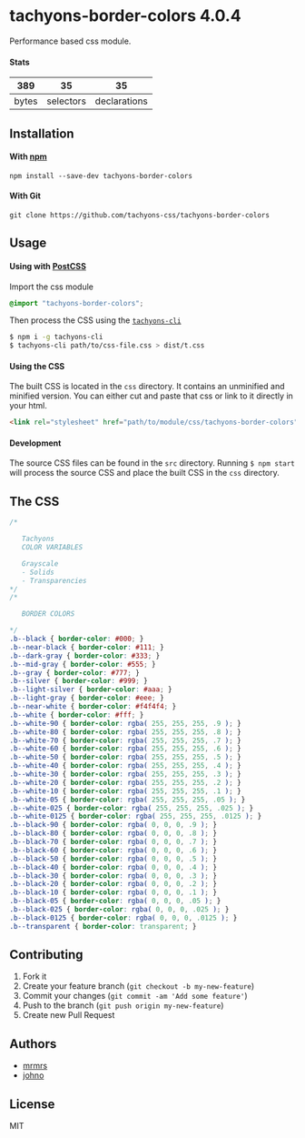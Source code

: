 # tachyons-border-colors 4.0.4

Performance based css module.

#### Stats

389 | 35 | 35
---|---|---
bytes | selectors | declarations

## Installation

#### With [npm](https://npmjs.com)

```
npm install --save-dev tachyons-border-colors
```

#### With Git

```
git clone https://github.com/tachyons-css/tachyons-border-colors
```

## Usage

#### Using with [PostCSS](https://github.com/postcss/postcss)

Import the css module

```css
@import "tachyons-border-colors";
```

Then process the CSS using the [`tachyons-cli`](https://github.com/tachyons-css/tachyons-cli)

```sh
$ npm i -g tachyons-cli
$ tachyons-cli path/to/css-file.css > dist/t.css
```

#### Using the CSS

The built CSS is located in the `css` directory. It contains an unminified and minified version.
You can either cut and paste that css or link to it directly in your html.

```html
<link rel="stylesheet" href="path/to/module/css/tachyons-border-colors">
```

#### Development

The source CSS files can be found in the `src` directory.
Running `$ npm start` will process the source CSS and place the built CSS in the `css` directory.

## The CSS

```css
/*

   Tachyons
   COLOR VARIABLES

   Grayscale
   - Solids
   - Transparencies
*/
/*

   BORDER COLORS

*/
.b--black { border-color: #000; }
.b--near-black { border-color: #111; }
.b--dark-gray { border-color: #333; }
.b--mid-gray { border-color: #555; }
.b--gray { border-color: #777; }
.b--silver { border-color: #999; }
.b--light-silver { border-color: #aaa; }
.b--light-gray { border-color: #eee; }
.b--near-white { border-color: #f4f4f4; }
.b--white { border-color: #fff; }
.b--white-90 { border-color: rgba( 255, 255, 255, .9 ); }
.b--white-80 { border-color: rgba( 255, 255, 255, .8 ); }
.b--white-70 { border-color: rgba( 255, 255, 255, .7 ); }
.b--white-60 { border-color: rgba( 255, 255, 255, .6 ); }
.b--white-50 { border-color: rgba( 255, 255, 255, .5 ); }
.b--white-40 { border-color: rgba( 255, 255, 255, .4 ); }
.b--white-30 { border-color: rgba( 255, 255, 255, .3 ); }
.b--white-20 { border-color: rgba( 255, 255, 255, .2 ); }
.b--white-10 { border-color: rgba( 255, 255, 255, .1 ); }
.b--white-05 { border-color: rgba( 255, 255, 255, .05 ); }
.b--white-025 { border-color: rgba( 255, 255, 255, .025 ); }
.b--white-0125 { border-color: rgba( 255, 255, 255, .0125 ); }
.b--black-90 { border-color: rgba( 0, 0, 0, .9 ); }
.b--black-80 { border-color: rgba( 0, 0, 0, .8 ); }
.b--black-70 { border-color: rgba( 0, 0, 0, .7 ); }
.b--black-60 { border-color: rgba( 0, 0, 0, .6 ); }
.b--black-50 { border-color: rgba( 0, 0, 0, .5 ); }
.b--black-40 { border-color: rgba( 0, 0, 0, .4 ); }
.b--black-30 { border-color: rgba( 0, 0, 0, .3 ); }
.b--black-20 { border-color: rgba( 0, 0, 0, .2 ); }
.b--black-10 { border-color: rgba( 0, 0, 0, .1 ); }
.b--black-05 { border-color: rgba( 0, 0, 0, .05 ); }
.b--black-025 { border-color: rgba( 0, 0, 0, .025 ); }
.b--black-0125 { border-color: rgba( 0, 0, 0, .0125 ); }
.b--transparent { border-color: transparent; }
```

## Contributing

1. Fork it
2. Create your feature branch (`git checkout -b my-new-feature`)
3. Commit your changes (`git commit -am 'Add some feature'`)
4. Push to the branch (`git push origin my-new-feature`)
5. Create new Pull Request

## Authors

* [mrmrs](http://mrmrs.io)
* [johno](http://johnotander.com)

## License

MIT

